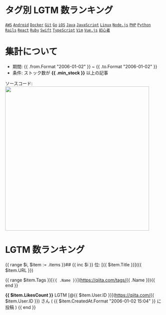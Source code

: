 # タグ別 LGTM 数ランキング

[`AWS`](https://qiita.com/items/e24b6279326a462d456c) [`Android`](https://qiita.com/items/8b3af051428d746f26c5) [`Docker`](https://qiita.com/items/ae11fca7d2eba445b037) [`Git`](https://qiita.com/items/74eacdbf363e260981c3) [`Go`](https://qiita.com/items/49d4537d95f878b3e91a) [`iOS`](https://qiita.com/items/e61a29a383d0403e92fc) [`Java`](https://qiita.com/items/4c3f84836bfdbb137226) [`JavaScript`](https://qiita.com/items/eaa7ac5b62a0a723edbb) [`Linux`](https://qiita.com/items/362e81e53c3f9dee22f1) [`Node.js`](https://qiita.com/items/66ed7ad8f7c9673e9d50) [`PHP`](https://qiita.com/items/3318cbdbc45c6ebd4014) [`Python`](https://qiita.com/items/9d7f2ffeafb36cf59a77) [`Rails`](https://qiita.com/items/93b9e7f7d143e9ce650e) [`React`](https://qiita.com/items/f9712f8acace22815b99) [`Ruby`](https://qiita.com/items/72c3d2e896bdc3e1a6b3) [`Swift`](https://qiita.com/items/e2b6f0645e29f0e2b761) [`TypeScript`](https://qiita.com/items/25b7c0870afa6d41d19b) [`Vim`](https://qiita.com/items/f5361177baef95e447d1) [`Vue.js`](https://qiita.com/items/2774e02c6eea5c830d99) [`初心者`](https://qiita.com/items/402899ec543aff109505)

# 集計について

- 期間: {{ .from.Format "2006-01-02" }} ~ {{ .to.Format "2006-01-02" }}
- 条件: ストック数が **{{ .min_stock }}** 以上の記事

ソースコード:
<a href="https://github.com/kou-pg-0131/qiita-lgtm-ranking"><img src="https://github-link-card.s3.ap-northeast-1.amazonaws.com/kou-pg-0131/qiita-lgtm-ranking.png" width="460px"></a>

# LGTM 数ランキング

{{ range $i, $item := .items }}## {{ inc $i }} 位: [{{ $item.Title }}]({{ $item.URL }})

{{ range $item.Tags }}[`{{ .Name }}`](https://qiita.com/tags/{{ .Name }}){{ end }}

**{{ $item.LikesCount }}** LGTM
[@{{ $item.User.ID }}](https://qiita.com/{{ $item.User.ID }}) さん ( {{ $item.CreatedAt.Format "2006-01-02 15:04" }} に投稿 )
{{ end }}

